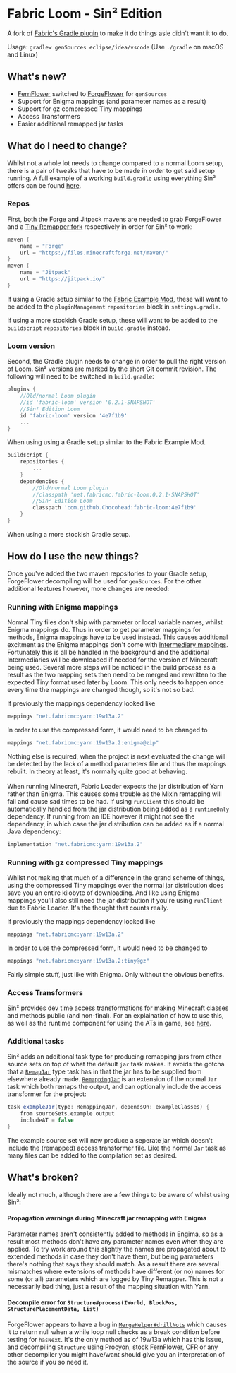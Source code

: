 # Fabric Loom - Sin² Edition
A fork of [Fabric's Gradle plugin](https://github.com/FabricMC/fabric-loom/tree/dev/0.2) to make it do things asie didn't want it to do.

Usage: `gradlew genSources eclipse/idea/vscode`
(Use `./gradle` on macOS and Linux)


## What's new?
* [FernFlower](https://github.com/FabricMC/intellij-fernflower) switched to [ForgeFlower](https://github.com/MinecraftForge/ForgeFlower) for `genSources`
* Support for Enigma mappings (and parameter names as a result)
* Support for gz compressed Tiny mappings
* Access Transformers
* Easier additional remapped jar tasks


## What do I need to change?
Whilst not a whole lot needs to change compared to a normal Loom setup, there is a pair of tweaks that have to be made in order to get said setup running. A full example of a working `build.gradle` using everything Sin² offers can be found [here](https://github.com/Chocohead/Fabric-ASM/blob/master/build.gradle).

### Repos
First, both the Forge and Jitpack mavens are needed to grab ForgeFlower and a [Tiny Remapper fork](https://github.com/Chocohead/tiny-remapper) respectively in order for Sin² to work:
```groovy
maven {
	name = "Forge"
	url = "https://files.minecraftforge.net/maven/"
}
maven { 
	name = "Jitpack"
	url = "https://jitpack.io/"
}
```
If using a Gradle setup similar to the [Fabric Example Mod](https://github.com/FabricMC/fabric-example-mod), these will want to be added to the `pluginManagement` `repositories` block in `settings.gradle`.

If using a more stockish Gradle setup, these will want to be added to the `buildscript` `repositories` block in `build.gradle` instead.

### Loom version
Second, the Gradle plugin needs to change in order to pull the right version of Loom. Sin² versions are marked by the short Git commit revision. The following will need to be switched in `build.gradle`:
```groovy
plugins {
	//Old/normal Loom plugin
	//id 'fabric-loom' version '0.2.1-SNAPSHOT'
	//Sin² Edition Loom
	id 'fabric-loom' version '4e7f1b9'
	...
}
```
When using using a Gradle setup similar to the Fabric Example Mod.
```groovy
buildscript {
	repositories {
		...
	}
	dependencies {
		//Old/normal Loom plugin
		//classpath 'net.fabricmc:fabric-loom:0.2.1-SNAPSHOT'
		//Sin² Edition Loom
		classpath 'com.github.Chocohead:fabric-loom:4e7f1b9'
	}
}
```
When using a more stockish Gradle setup.


## How do I use the new things?
Once you've added the two maven repositories to your Gradle setup, ForgeFlower decompiling will be used for `genSources`. For the other additional features however, more changes are needed:

### Running with Enigma mappings
Normal Tiny files don't ship with parameter or local variable names, whilst Enigma mappings do. Thus in order to get parameter mappings for methods, Enigma mappings have to be used instead. This causes additional excitment as the Enigma mappings don't come with [Intermediary mappings](https://github.com/FabricMC/intermediary). Fortunately this is all be handled in the background and the additional Intermediaries will be downloaded if needed for the version of Minecraft being used. Several more steps will be noticed in the build process as a result as the two mapping sets then need to be merged and rewritten to the expected Tiny format used later by Loom. This only needs to happen once every time the mappings are changed though, so it's not so bad.

If previously the mappings dependency looked like
```groovy
mappings "net.fabricmc:yarn:19w13a.2"
```
In order to use the compressed form, it would need to be changed to
```groovy
mappings "net.fabricmc:yarn:19w13a.2:enigma@zip"
```
Nothing else is required, when the project is next evaluated the change will be detected by the lack of a method parameters file and thus the mappings rebuilt. In theory at least, it's normally quite good at behaving.  
<br />
When running Minecraft, Fabric Loader expects the jar distribution of Yarn rather than Enigma. This causes some trouble as the Mixin remapping will fail and cause sad times to be had. If using `runClient` this should be automatically handled from the jar distribution being added as a `runtimeOnly` dependency. If running from an IDE however it might not see the dependency, in which case the jar distribution can be added as if a normal Java dependency:
```groovy
implementation "net.fabricmc:yarn:19w13a.2"
```

### Running with gz compressed Tiny mappings
Whilst not making that much of a difference in the grand scheme of things, using the compressed Tiny mappings over the normal jar distribution does save you an entire kilobyte of downloading. And like using Enigma mappings you'll also still need the jar distribution if you're using `runClient` due to Fabric Loader. It's the thought that counts really.

If previously the mappings dependency looked like
```groovy
mappings "net.fabricmc:yarn:19w13a.2"
```
In order to use the compressed form, it would need to be changed to
```groovy
mappings "net.fabricmc:yarn:19w13a.2:tiny@gz"
```
Fairly simple stuff, just like with Enigma. Only without the obvious benefits.


### Access Transformers
Sin² provides dev time access transformations for making Minecraft classes and methods public (and non-final). For an explaination of how to use this, as well as the runtime component for using the ATs in game, see [here](https://github.com/Chocohead/Fabric-ASM#sailing-the-shenanigans).


### Additional tasks
Sin² adds an additional task type for producing remapping jars from other source sets on top of what the default `jar` task makes. It avoids the gotcha that a [`RemapJar`](https://github.com/Chocohead/fabric-loom/blob/ATs/src/main/java/net/fabricmc/loom/task/RemapJar.java) type task has in that the jar has to be supplied from elsewhere already made. [`RemappingJar`](https://github.com/Chocohead/fabric-loom/blob/ATs/src/main/java/net/fabricmc/loom/task/RemappingJar.java) is an extension of the normal `Jar` task which both remaps the output, and can optionally include the access transformer for the project:
```groovy
task exampleJar(type: RemappingJar, dependsOn: exampleClasses) {
	from sourceSets.example.output
	includeAT = false
}
```
The example source set will now produce a seperate jar which doesn't include the (remapped) access transformer file. Like the normal `Jar` task as many files can be added to the compilation set as desired.


## What's broken?
Ideally not much, although there are a few things to be aware of whilst using Sin²:

#### Propagation warnings during Minecraft jar remapping with Enigma
Parameter names aren't consistently added to methods in Engima, so as a result most methods don't have any parameter names even when they are applied. To try work around this slightly the names are propagated about to extended methods in case they don't have them, but being parameters there's nothing that says they should match. As a result there are several mismatches where extensions of methods have different (or no) names for some (or all) parameters which are logged by Tiny Remapper. This is not a necessarily bad thing, just a result of the mapping situation with Yarn.

#### Decompile error for `Structure#process(IWorld, BlockPos, StructurePlacementData, List)`
ForgeFlower appears to have a bug in [`MergeHelper#drillNots`](https://github.com/MinecraftForge/ForgeFlower/blob/master/FernFlower-Patches/0009-LVT-Fixes-and-Support-for-Enhanced-For-loop-detectio.patch#L1341-L1360) which causes it to return null when a while loop null checks as a break condition before testing for `hasNext`. It's the only method as of 19w13a which has this issue, and decompiling `Structure` using Procyon, stock FernFlower, CFR or any other decompiler you might have/want should give you an interpretation of the source if you so need it.
